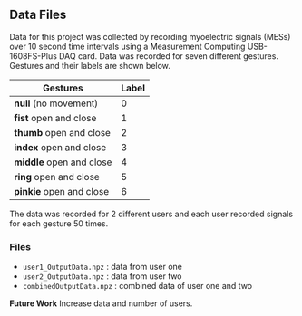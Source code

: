 ## Data Files

Data for this project was collected by recording myoelectric signals (MESs) over 10 second time intervals using a Measurement Computing USB-1608FS-Plus DAQ card.
Data was recorded for seven different gestures. Gestures and their labels are shown below.

**Gestures** | **Label**
-------------------|----------------------
**null** (no movement) | 0 
**fist** open and close | 1
**thumb** open and close | 2
**index** open and close | 3
**middle** open and close | 4
**ring** open and close | 5
**pinkie** open and close | 6

The data was recorded for 2 different users and each user recorded signals for each gesture 50 times. 

### Files

- `user1_OutputData.npz` : data from user one
- `user2_OutputData.npz` : data from user two
- `combinedOutputData.npz` : combined data of user one and two




**Future Work** Increase data and number of users.

